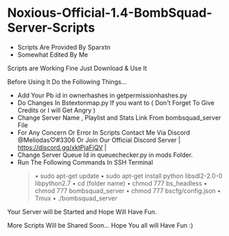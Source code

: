 # Noxious-Official-1.4-BombSquad-Server-Scripts

- Scripts Are Provided By Sparxtn 
- Somewhat Edited By Me

Scripts are Working Fine Just Download & Use It 

Before Using It Do the Following Things...
- Add Your Pb id in ownerhashes in getpermissionhashes.py 
- Do Changes In Bstextonmap.py If you want to ( Don't Forget To Give Credits or I will Get Angry )
- Change Server Name , Playlist and Stats Link From bombsquad_server File
- For Any Concern Or Error In Scripts Contact Me Via Discord @Meliodas♡#3306 Or Join Our Official Discord Server | https://discord.gg/xktPjaFjQV |
- Change Server Queue Id in queuechecker.py in mods Folder.
- Run The Following Commands In SSH Terminal
  > • sudo apt-get update
  > • sudo apt-get install python libsdl2-2.0-0 libpython2.7
  > • cd (folder name)
  > • chmod 777 bs_headless
  > • chmod 777 bombsquad_server
  > • chmod 777 bscfg/config.json
  > • Tmux
  > • ./bombsquad_server

Your Server will be Started and Hope Will Have Fun. 

More Scripts Will be Shared Soon... 
Hope You all will Have Fun :) 
